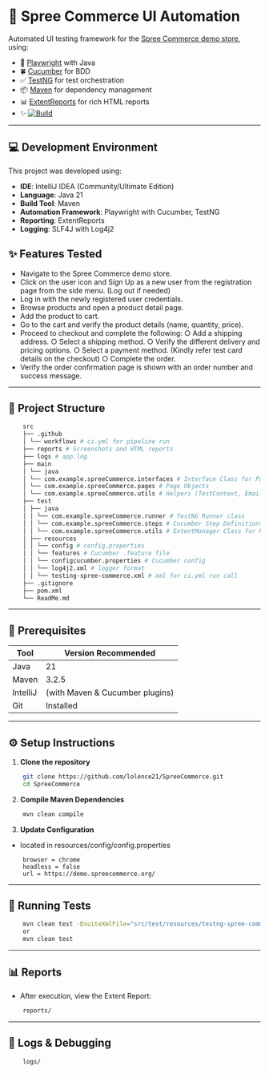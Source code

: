 # 🛒 Spree Commerce UI Automation

Automated UI testing framework for the [Spree Commerce demo store](https://demo.spreecommerce.org), using:

- 🧪 [Playwright](https://playwright.dev/java/) with Java
- 🍀 [Cucumber](https://cucumber.io/) for BDD
- ✅ [TestNG](https://testng.org/) for test orchestration
- 📦 [Maven](https://maven.apache.org/) for dependency management
- 📊 [ExtentReports](https://extentreports.com/) for rich HTML reports
- ✨ [![Build](https://github.com/lolence21/SpreeCommerce/actions/workflows/ci.yml/badge.svg)](https://github.com/lolence21/SpreeCommerce/actions/workflows/ci.yml)

---

## 💻 Development Environment

This project was developed using:

- **IDE**: IntelliJ IDEA (Community/Ultimate Edition)
- **Language**: Java 21
- **Build Tool**: Maven
- **Automation Framework**: Playwright with Cucumber, TestNG
- **Reporting**: ExtentReports
- **Logging**: SLF4J with Log4j2


## ✨ Features Tested

- Navigate to the Spree Commerce demo store. 
- Click on the user icon and Sign Up as a new user from the registration page from
   the side menu. (Log out if needed)
- Log in with the newly registered user credentials. 
- Browse products and open a product detail page. 
- Add the product to cart. 
- Go to the cart and verify the product details (name, quantity, price). 
- Proceed to checkout and complete the following:
   ○ Add a shipping address.
   ○ Select a shipping method.
   ○ Verify the different delivery and pricing options.
   ○ Select a payment method. (Kindly refer test card details on the checkout)
   ○ Complete the order.
- Verify the order confirmation page is shown with an order number and success
   message.

---

## 🧱 Project Structure
```bash
    src
    ├── .github
    │ └── workflows # ci.yml for pipeline run
    ├── reports # Screenshots and HTML reports
    ├── logs # app.log
    ├── main
    │ └── java
    │ └── com.example.spreeCommerce.interfaces # Interface Class for Page Objects
    │ └── com.example.spreeCommerce.pages # Page Objects
    │ └── com.example.spreeCommerce.utils # Helpers (TestContext, EmailGenerator, ConfigReader)
    ├── test
    │ ├── java
    │ │ └── com.example.spreeCommerce.runner # TestNG Runner class
    │ │ └── com.example.spreeCommerce.steps # Cucumber Step Definitions
    │ │ └── com.example.spreeCommerce.utils # ExtentManager Class for Reports
    │ ├── resources
    │ │ └── config # config.properties
    │ │ └── features # Cucumber .feature file
    │ │ └── configcucumber.properties # Cucumber config
    │ │ └── log4j2.xml # logger format
    │ │ └── testing-spree-commerce.xml # xml for ci.yml run call
    ├── .gitignore
    ├── pom.xml
    └── ReadMe.md
```
---

## 🔧 Prerequisites

| Tool      | Version Recommended             |
|-----------|---------------------------------|
| Java      | 21                              |
| Maven     | 3.2.5                           |
| IntelliJ  | (with Maven & Cucumber plugins) |
| Git       | Installed                       |

---

## ⚙️ Setup Instructions

1. **Clone the repository**
```bash
    git clone https://github.com/lolence21/SpreeCommerce.git
    cd SpreeCommerce
```
2. **Compile Maven Dependencies**
```bash
    mvn clean compile
```
3. **Update Configuration**
 - located in resources/config/config.properties
```properties
    browser = chrome
    headless = false
    url = https://demo.spreecommerce.org/
```

---

## 🧪 Running Tests
```bash
    mvn clean test -DsuiteXmlFile="src/test/resources/testng-spree-commerce.xml"
    or
    mvn clean test
```

---

## 📊 Reports
   - After execution, view the Extent Report:
```bash
    reports/
```

---

## 📝 Logs & Debugging
```bash
    logs/
```
